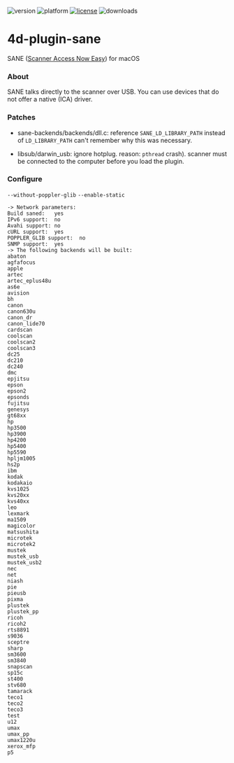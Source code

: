![version](https://img.shields.io/badge/version-19%2B-5682DF)
![platform](https://img.shields.io/static/v1?label=platform&message=mac-intel%20|%20mac-arm&color=blue)
[![license](https://img.shields.io/github/license/miyako/4d-plugin-sane)](LICENSE)
![downloads](https://img.shields.io/github/downloads/miyako/4d-plugin-sane/total)

# 4d-plugin-sane
SANE ([Scanner Access Now Easy](http://www.sane-project.org)) for macOS

### About

SANE talks directly to the scanner over USB. You can use devices that do not offer a native (ICA) driver.

### Patches

* sane-backends/backends/dll.c: reference ``SANE_LD_LIBRARY_PATH`` instead of ``LD_LIBRARY_PATH`` can't remember why this was necessary.

* libsub/darwin_usb: ignore hotplug. reason: ``pthread`` crash). scanner must be connected to the computer before you load the plugin.

### Configure

`--without-poppler-glib` `--enable-static`

```
-> Network parameters:
Build saned:   yes
IPv6 support:  no
Avahi support: no
cURL support:  yes
POPPLER_GLIB support:  no
SNMP support:  yes
-> The following backends will be built:
abaton 
agfafocus 
apple 
artec 
artec_eplus48u 
as6e 
avision 
bh 
canon 
canon630u 
canon_dr 
canon_lide70 
cardscan 
coolscan 
coolscan2 
coolscan3 
dc25 
dc210 
dc240 
dmc 
epjitsu 
epson 
epson2 
epsonds 
fujitsu 
genesys 
gt68xx 
hp 
hp3500 
hp3900 
hp4200 
hp5400 
hp5590 
hpljm1005 
hs2p 
ibm 
kodak 
kodakaio 
kvs1025 
kvs20xx 
kvs40xx 
leo 
lexmark 
ma1509 
magicolor 
matsushita 
microtek 
microtek2 
mustek 
mustek_usb 
mustek_usb2 
nec 
net 
niash 
pie 
pieusb 
pixma 
plustek 
plustek_pp 
ricoh 
ricoh2 
rts8891 
s9036 
sceptre 
sharp 
sm3600 
sm3840 
snapscan 
sp15c 
st400 
stv680 
tamarack 
teco1 
teco2 
teco3 
test 
u12 
umax 
umax_pp 
umax1220u 
xerox_mfp 
p5 
```

